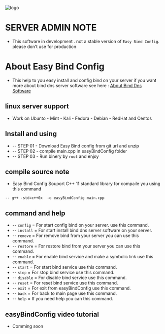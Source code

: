 ![logo](https://cloud.githubusercontent.com/assets/919149/23335720/60b8972c-fbd0-11e6-85e4-ce7f8d7f28a4.png)

# SERVER ADMIN NOTE
 - This software in development . not a stable version of `Easy Bind Config`. please don't use for production

# About Easy Bind Config
 - This help to you easy install and config bind on your server if you want more about bind dns server software see here : [About Bind Dns Software](https://www.isc.org/downloads/bind/)

## linux server support 
 - Work on Ubunto - Mint - Kali - Fedora - Debian - RedHat and Centos

## Install and using 
 * -- STEP 01 - Download Easy Bind config from git url and unzip
 * -- STEP 02 - compile main.cpp in easyBindConfig folder
 * -- STEP 03 - Run binery by `root` and enjoy 

## compile source note 
 - Easy Bind Config Souport C++ 11 standard library for compaile you using this command 
 	
 ```
 -- g++ -std=c++0x  -o easyBindConfig main.cpp
 ```

## command and help
 * -- `config`   = For start config bind on your server. use this command.
 * -- `install`  = For start install bind dns server software on your server.  
 * -- `remove`   = For remove bind from your server you can use this command. 
 * -- `restore`  = For restore bind from your server you can use this command. 
 * -- `enable`   = For enable bind service and make a symbolic link use this command.
 * -- `start`    = For start bind service use this command.
 * -- `stop`     = For stop bind service use this command.
 * -- `disable`  = For disable bind service use this command.
 * -- `reset`    = For reset bind service use this command.
 * -- `exit`     = For exit from easyBindConfig use this command.
 * -- `back`     = For back to main page use this command.
 * -- `help`     = If you need help you can this command.



## easyBindConfig video tutorial 
- Comming soon
